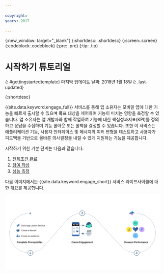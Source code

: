 ```yaml
---

copyright:
years: 2017

---
```


{:new_window: target="_blank"}
{:shortdesc: .shortdesc}
{:screen:.screen}
{:codeblock:.codeblock}
{:pre: .pre}
{:tip: .tip}

# 시작하기 튜토리얼
{: #gettingstartedtemplate}
마지막 업데이트 날짜: 2018년 1월 18일
{: .last-updated}

{:shortdesc}


{{site.data.keyword.engage_full}} 서비스를 통해 앱 소유자는 모바일 앱에 대한 기능을 빠르게 출시할 수 있으며 목표 대상을 제어하여 기능이 미치는 영향을 측정할 수 있습니다. 앱 소유자는 앱 개발자와 함께 작업하여 기능에 대한 핵심성과지표(KPI)를 정의하고 응답을 수집하며 기능 롤아웃 또는 롤백을 결정할 수 있습니다. 또한 이 서비스는 애플리케이션 기능, 사용자 인터페이스 및 메시지의 여러 변형을 테스트하고 사용자가 피드백을 기반으로 올바른 의사결정을 내릴 수 있게 지원하는 기능을 제공합니다.


시작하기 위한 기본 단계는 다음과 같습니다.

1. [전제조건 완료](/docs/services/app-launch/app_prerequisites.html)
1. [참여 작성](/docs/services/app-launch/app_feature_toggle.html)
2. [성능 측정](/docs/services/app-launch/app_measure_performance.html)


다음 이미지에서는 {{site.data.keyword.engage_short}} 서비스 라이프사이클에 대한 개요를 제공합니다.

![Cognitive Engage 개요](images/process_app_launch.png)


  












